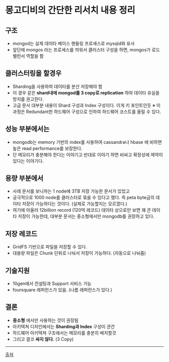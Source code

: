 # 몽고디비의 간단한 리서치 내용 정리
## 구조
- mongod는 실제 데이타 베이스 핸들링 프로세스로 mysqld와 유사
- 앞단에 mongos 라는 프로세스를 띄워서 클러스터 구성을 하면, mongos가 로드 밸런서 역할을 함

## 클러스터링을 할경우
- Sharding을 사용하여 데이타를 분산 저장해야 함
- 이 경우 같은 __shard내에 mongod를 3 copy로 replication__ 하여 데이타 유실을 방지를 권고한다.
- 고급 문서 대부분 내용이 Shard 구성과 Index 구성이다. 이게 키 포인트인듯
※ 이 과정은 Redundant한 하드웨어 구성으로 인하여 하드웨어 코스트를 올릴 수 있다.

## 성능 부분에서는
- mongodb는 memory 기반의 index를 사용하여 cassandra나 hbase 에 비하면 높은 read performance를 보장한다.
- 단 메모리가 충분해야 한다는 이야기고 반대로 이야기 하면 비싸고 확장성에 제약이 있다는 이야기다.

## 용량 부분에서
- 사례 문서를 보니까는 1 node에 3TB 저장 가능한 문서가 있었고
- 궁극적으로 1000 node를 클러스터로 묶을 수 있다고 했다. 즉 peta byte급의 데이타 저장이 가능하다는 것이다. (실제로 가능할지는 모르겠다.)
- 여기에 아울러 12billion record (120억 레코드)
데이타 상으로만 보면 꽤 큰 데이타 저장이 가능한데, 대부분 문서는 중소형에서만 mongodb를 권장하고 있다.

## 저장 레코드
- GridFS 기반으로 파일을 저장할 수 있다.
- 대용량 파일은 Chunk 단위로 나눠서 저장이 가능하다. (자동으로 나눠줌)

## 기술지원
- 10gen에서 컨설팅과 Support 서비스 가능
- foursquare 레퍼런스가 있음. (나름 레퍼런스가 있다.)

## 결론
- __중소형__ 에서만 사용하는 것이 권장됨
- 아키텍쳐 디자인에서는 __Sharding과 Index__ 구성이 관건
- 하드웨어 아키텍쳐 구조에서는 메모리를 충분히 배치할것
- 그리고 결코 __싸지 않다.__ (3 Copy)

***
[출처](http://bcho.tistory.com/604)
